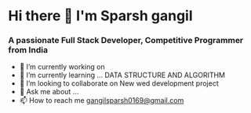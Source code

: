# Hi there 👋 I'm Sparsh gangil
### A passionate Full Stack Developer, Competitive Programmer from India



- 🔭 I’m currently working on 
- 🌱 I’m currently learning ... DATA STRUCTURE AND ALGORITHM
- 👯 I’m looking to collaborate on New wed development project
- 💬 Ask me about ...
- 📫 How to reach me gangilsparsh0169@gmail.com
